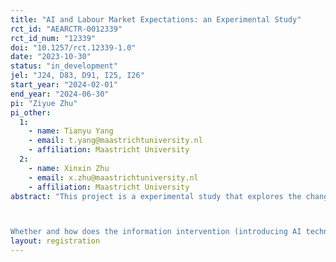 ```yaml
---
title: "AI and Labour Market Expectations: an Experimental Study"
rct_id: "AEARCTR-0012339"
rct_id_num: "12339"
doi: "10.1257/rct.12339-1.0"
date: "2023-10-30"
status: "in_development"
jel: "J24, D83, D91, I25, I26"
start_year: "2024-02-01"
end_year: "2024-06-30"
pi: "Ziyue Zhu"
pi_other:
  1:
    - name: Tianyu Yang
    - email: t.yang@maastrichtuniversity.nl
    - affiliation: Maastricht University
  2:
    - name: Xinxin Zhu
    - email: x.zhu@maastrichtuniversity.nl
    - affiliation: Maastricht University
abstract: "This project is a experimental study that explores the changes of labor market expectations of students when given information intervention. It aims to answer the following research question:

Whether and how does the information intervention (introducing AI technology, particularly Large Language Model (LLM), e.g. ChatGPT) affect vocational post-secondary students’ career choice and labor market expectations."
layout: registration
---
```


